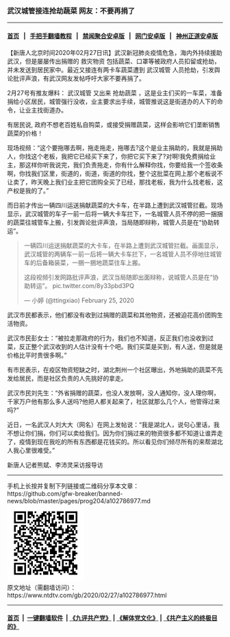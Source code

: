 ### 武汉城管接连抢劫蔬菜 网友：不要再捐了
------------------------

#### [首页](https://github.com/gfw-breaker/banned-news/blob/master/README.md) &nbsp;&nbsp;|&nbsp;&nbsp; [手把手翻墙教程](https://github.com/gfw-breaker/guides/wiki) &nbsp;&nbsp;|&nbsp;&nbsp; [禁闻聚合安卓版](https://github.com/gfw-breaker/bn-android) &nbsp;&nbsp;|&nbsp;&nbsp; [网门安卓版](https://github.com/oGate2/oGate) &nbsp;&nbsp;|&nbsp;&nbsp; [神州正道安卓版](https://github.com/SzzdOgate/update) 



<div><div class="post_content" itemprop="articleBody">
 <p>
  【新唐人北京时间2020年02月27日讯】武汉新冠肺炎疫情危急，海内外持续援助武汉，但是屡屡传出捐赠的
  <ok href="https://www.ntdtv.com/gb/救灾物资.htm">
   救灾物资
  </ok>
  包括蔬菜、口罩等被政府人员扣留或抢劫，并未发送到居民家中。最近又接连有两卡车蔬菜遭到
  <ok href="https://www.ntdtv.com/gb/武汉城管.htm">
   武汉城管
  </ok>
  人员抢劫，引发舆论批评声浪，有武汉网友发帖呼吁大家不要再捐了。
 </p>
 <p>
  2月27号有推友爆料：
  <ok href="https://www.ntdtv.com/gb/武汉城管.htm">
   武汉城管
  </ok>
  又出来
  <ok href="https://www.ntdtv.com/gb/抢劫蔬菜.htm">
   抢劫蔬菜
  </ok>
  ，这是业主们买的一车菜，准备捐给小区居民，城管强行没收，业主要求出手续，城管推说这是街道办的人下的命令，让业主找街道办。
 </p>
 <p>
  有居民说, 政府不想老百姓私自购菜，或接受捐赠蔬菜，这样会影响它们垄断销售蔬菜的价格！
 </p>
 <p>
  现场视频：“这个要拖哪去啊，拖走拖走，拖哪去?这个是业主捐助的，我就是捐助人，你找这个老板，我把它已经买下来了，你把它买下来了?对啊!我免费捐给业主，那这样你听我说完，我们负责拖走，你有什么解释你找，你要给我一个签收条啊，你找我们区里，街道的，街道，街道的你找，整个这批菜在网上那个老板说不让卖了，昨天晚上我们业主把它团购全买了已经，那找老板，我为什么找老板，这产权是我的了。”
 </p>
 <p>
  而日前才传出一辆四川运送捐献蔬菜的大卡车，在半路上遭到武汉城管拦截。现场显示，武汉城管的车子一前一后将一辆大卡车拦下，一名城管人员不停的把一捆捆的蔬菜往城管车上搬，引发舆论批评声浪，当局随即辩称，城管人员是在“协助转运”。
 </p>
 <blockquote class="twitter-tweet" data-dnt="true" data-width="500">
  <p dir="ltr" lang="zh">
   一辆四川运送捐献蔬菜的大卡车，在半路上遭到武汉城管拦截。画面显示，武汉城管的两辆车一前一后将一辆大卡车拦下，一名城管人员不停地往城管车的后备箱装菜，一捆一捆地蔬菜往车上搬。
  </p>
  <p>
   这段视频引发网路批评声浪，武汉当局随即出面辩称，说城管人员是在“协助转运”。
   <ok href="https://t.co/8y33pbd3PQ">
    pic.twitter.com/8y33pbd3PQ
   </ok>
  </p>
  <p>
   — 小婷 (@ttingxiao)
   <ok href="https://twitter.com/ttingxiao/status/1232313414568906754?ref_src=twsrc%5Etfw">
    February 25, 2020
   </ok>
  </p>
 </blockquote>
 <p>
  <script async="" charset="utf-8" src="https://platform.twitter.com/widgets.js">
  </script>
 </p>
 <p>
  武汉市民都表示，他们都没有收到过捐赠的蔬菜和其他物资，还被迫花高价团购生活物资。
 </p>
 <p>
  武汉市民彭女士：“被拉走那政府的行为，我们也不知道，反正我们也没收到过菜，反正整个武汉收到的人估计没有十个吧。我们买菜是买到，有人送，但是就是价格比平时贵很多啊。”
 </p>
 <p>
  有市民表示，在疫区物资短缺之时，湖北荆州一个社区曝出，外地捐助的蔬菜不先发给居民，而是社区负责的人先挑好的拿走。
 </p>
 <p>
  武汉市民刘先生：“外省捐赠的蔬菜，也没人发放啊，没人通知你，没人理你啊，千家万户他有那么多人送吗?他把人都关起来了，社区就那么几个人，他管得过来吗?”
 </p>
 <p>
  近日，一名武汉人刘大大（网名）在网上发帖说：“我是湖北人，说句心里话，我不想让你们捐，你们可以卖给我们。因为你们捐过来的物资很多都不知道让谁弄走了，疫情到现在我吃的所有东西都是花钱买的。所以看见你们倾尽所有的来帮湖北人我心里很难受。”
 </p>
 <p>
  新唐人记者熊斌、李沛灵采访报导访
 </p>
 <div class="single_ad">
 </div>
</div>
</div>
<hr/>
手机上长按并复制下列链接或二维码分享本文章：<br/>
https://github.com/gfw-breaker/banned-news/blob/master/pages/prog204/a102786977.md <br/>
<a href='https://github.com/gfw-breaker/banned-news/blob/master/pages/prog204/a102786977.md'><img src='https://github.com/gfw-breaker/banned-news/blob/master/pages/prog204/a102786977.md.png'/></a> <br/>
原文地址（需翻墙访问）：https://www.ntdtv.com/gb/2020/02/27/a102786977.html


------------------------
#### [首页](https://github.com/gfw-breaker/banned-news/blob/master/README.md) &nbsp;|&nbsp; [一键翻墙软件](https://github.com/gfw-breaker/nogfw/blob/master/README.md) &nbsp;| [《九评共产党》](https://github.com/gfw-breaker/9ping.md/blob/master/README.md#九评之一评共产党是什么) | [《解体党文化》](https://github.com/gfw-breaker/jtdwh.md/blob/master/README.md) | [《共产主义的终极目的》](https://github.com/gfw-breaker/gczydzjmd.md/blob/master/README.md)


<img src='http://gfw-breaker.win/banned-news/pages/prog204/a102786977.md' width='0px' height='0px'/>